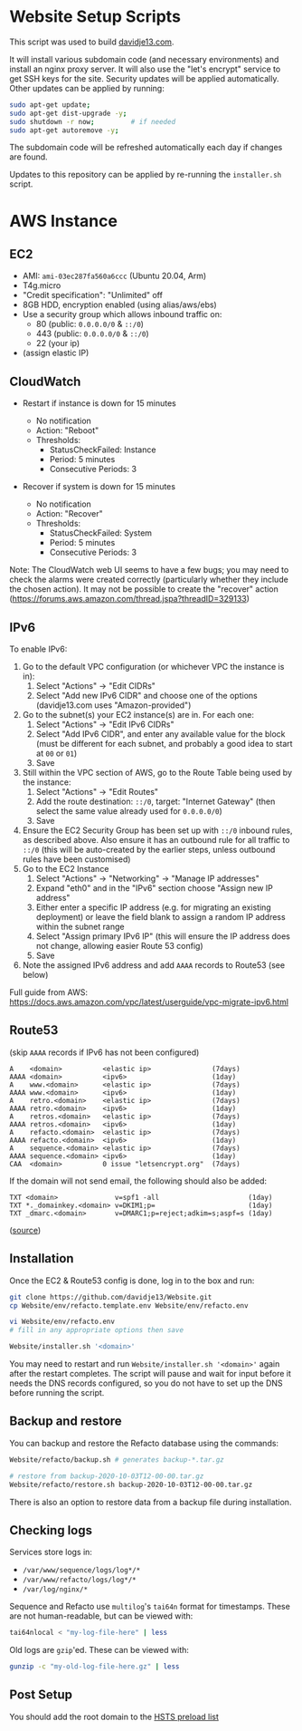 # Website Setup Scripts

This script was used to build
[davidje13.com](https://www.davidje13.com/).

It will install various subdomain code (and necessary environments)
and install an nginx proxy server. It will also use the "let's encrypt"
service to get SSH keys for the site.
Security updates will be applied automatically. Other updates can be
applied by running:

```sh
sudo apt-get update;
sudo apt-get dist-upgrade -y;
sudo shutdown -r now;         # if needed
sudo apt-get autoremove -y;
```

The subdomain code will be refreshed automatically each day if changes
are found.

Updates to this repository can be applied by re-running the
`installer.sh` script.

# AWS Instance

## EC2

- AMI: `ami-03ec287fa560a6ccc` (Ubuntu 20.04, Arm)
- T4g.micro
- "Credit specification": "Unlimited" off
- 8GB HDD, encryption enabled (using alias/aws/ebs)
- Use a security group which allows inbound traffic on:
  - 80 (public: `0.0.0.0/0` & `::/0`)
  - 443 (public: `0.0.0.0/0` & `::/0`)
  - 22 (your ip)
- (assign elastic IP)

## CloudWatch

- Restart if instance is down for 15 minutes
  - No notification
  - Action: "Reboot"
  - Thresholds:
    - StatusCheckFailed: Instance
    - Period: 5 minutes
    - Consecutive Periods: 3

- Recover if system is down for 15 minutes
  - No notification
  - Action: "Recover"
  - Thresholds:
    - StatusCheckFailed: System
    - Period: 5 minutes
    - Consecutive Periods: 3

Note: The CloudWatch web UI seems to have a few bugs; you may need to
check the alarms were created correctly (particularly whether they
include the chosen action). It may not be possible to create the
"recover" action (https://forums.aws.amazon.com/thread.jspa?threadID=329133)

## IPv6

To enable IPv6:

1. Go to the default VPC configuration (or whichever VPC the instance is in):
   1. Select "Actions" &rarr; "Edit CIDRs"
   2. Select "Add new IPv6 CIDR" and choose one of the options
      (davidje13.com uses "Amazon-provided")
2. Go to the subnet(s) your EC2 instance(s) are in. For each one:
   1. Select "Actions" &rarr; "Edit IPv6 CIDRs"
   2. Select "Add IPv6 CIDR", and enter any available value for the block
      (must be different for each subnet, and probably a good idea to start at `00` or `01`)
   3. Save
3. Still within the VPC section of AWS, go to the Route Table being used by the instance:
   1. Select "Actions" &rarr; "Edit Routes"
   2. Add the route destination: `::/0`, target: "Internet Gateway"
      (then select the same value already used for `0.0.0.0/0`)
   3. Save
4. Ensure the EC2 Security Group has been set up with `::/0` inbound rules, as described above.
   Also ensure it has an outbound rule for all traffic to `::/0` (this will be auto-created by
   the earlier steps, unless outbound rules have been customised)
5. Go to the EC2 Instance
   1. Select "Actions" &rarr; "Networking" &rarr; "Manage IP addresses"
   2. Expand "eth0" and in the "IPv6" section choose "Assign new IP address"
   3. Either enter a specific IP address (e.g. for migrating an existing deployment) or leave
      the field blank to assign a random IP address within the subnet range
   4. Select "Assign primary IPv6 IP"
      (this will ensure the IP address does not change, allowing easier Route 53 config)
   5. Save
6. Note the assigned IPv6 address and add `AAAA` records to Route53 (see below)

Full guide from AWS: <https://docs.aws.amazon.com/vpc/latest/userguide/vpc-migrate-ipv6.html>

## Route53

(skip `AAAA` records if IPv6 has not been configured)

```
A    <domain>          <elastic ip>               (7days)
AAAA <domain>          <ipv6>                     (1day)
A    www.<domain>      <elastic ip>               (7days)
AAAA www.<domain>      <ipv6>                     (1day)
A    retro.<domain>    <elastic ip>               (7days)
AAAA retro.<domain>    <ipv6>                     (1day)
A    retros.<domain>   <elastic ip>               (7days)
AAAA retros.<domain>   <ipv6>                     (1day)
A    refacto.<domain>  <elastic ip>               (7days)
AAAA refacto.<domain>  <ipv6>                     (1day)
A    sequence.<domain> <elastic ip>               (7days)
AAAA sequence.<domain> <ipv6>                     (1day)
CAA  <domain>          0 issue "letsencrypt.org"  (7days)
```

If the domain will not send email, the following should also be added:

```
TXT <domain>              v=spf1 -all                      (1day)
TXT *._domainkey.<domain> v=DKIM1;p=                       (1day)
TXT _dmarc.<domain>       v=DMARC1;p=reject;adkim=s;aspf=s (1day)
```

([source](https://www.cloudflare.com/learning/dns/dns-records/protect-domains-without-email/))

## Installation

Once the EC2 & Route53 config is done, log in to the box and run:

```sh
git clone https://github.com/davidje13/Website.git
cp Website/env/refacto.template.env Website/env/refacto.env

vi Website/env/refacto.env
# fill in any appropriate options then save

Website/installer.sh '<domain>'
```

You may need to restart and run `Website/installer.sh '<domain>'` again
after the restart completes. The script will pause and wait for input
before it needs the DNS records configured, so you do not have to set
up the DNS before running the script.

## Backup and restore

You can backup and restore the Refacto database using the commands:

```sh
Website/refacto/backup.sh # generates backup-*.tar.gz
```

```sh
# restore from backup-2020-10-03T12-00-00.tar.gz
Website/refacto/restore.sh backup-2020-10-03T12-00-00.tar.gz
```

There is also an option to restore data from a backup file during
installation.

## Checking logs

Services store logs in:

- `/var/www/sequence/logs/log*/*`
- `/var/www/refacto/logs/log*/*`
- `/var/log/nginx/*`

Sequence and Refacto use `multilog`'s `tai64n` format for timestamps.
These are not human-readable, but can be viewed with:

```sh
tai64nlocal < "my-log-file-here" | less
```

Old logs are `gzip`'ed. These can be viewed with:

```sh
gunzip -c "my-old-log-file-here.gz" | less
```

## Post Setup

You should add the root domain to the
[HSTS preload list](https://hstspreload.org)
